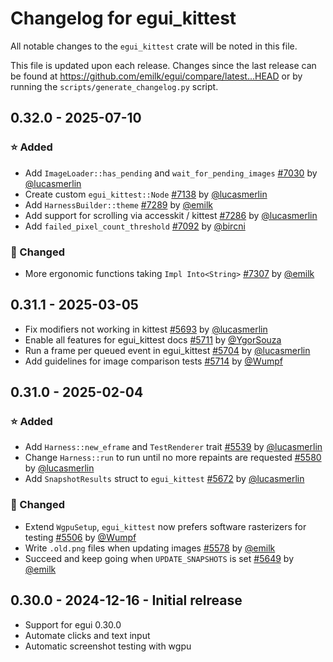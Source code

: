 # Changelog for egui_kittest
All notable changes to the `egui_kittest` crate will be noted in this file.


This file is updated upon each release.
Changes since the last release can be found at <https://github.com/emilk/egui/compare/latest...HEAD> or by running the `scripts/generate_changelog.py` script.


## 0.32.0 - 2025-07-10
### ⭐ Added
* Add `ImageLoader::has_pending` and `wait_for_pending_images` [#7030](https://github.com/emilk/egui/pull/7030) by [@lucasmerlin](https://github.com/lucasmerlin)
* Create custom `egui_kittest::Node` [#7138](https://github.com/emilk/egui/pull/7138) by [@lucasmerlin](https://github.com/lucasmerlin)
* Add `HarnessBuilder::theme` [#7289](https://github.com/emilk/egui/pull/7289) by [@emilk](https://github.com/emilk)
* Add support for scrolling via accesskit / kittest [#7286](https://github.com/emilk/egui/pull/7286) by [@lucasmerlin](https://github.com/lucasmerlin)
* Add `failed_pixel_count_threshold` [#7092](https://github.com/emilk/egui/pull/7092) by [@bircni](https://github.com/bircni)

### 🔧 Changed
* More ergonomic functions taking `Impl Into<String>` [#7307](https://github.com/emilk/egui/pull/7307) by [@emilk](https://github.com/emilk)


## 0.31.1 - 2025-03-05
* Fix modifiers not working in kittest [#5693](https://github.com/emilk/egui/pull/5693) by [@lucasmerlin](https://github.com/lucasmerlin)
* Enable all features for egui_kittest docs [#5711](https://github.com/emilk/egui/pull/5711) by [@YgorSouza](https://github.com/YgorSouza)
* Run a frame per queued event in egui_kittest [#5704](https://github.com/emilk/egui/pull/5704) by [@lucasmerlin](https://github.com/lucasmerlin)
* Add guidelines for image comparison tests [#5714](https://github.com/emilk/egui/pull/5714) by [@Wumpf](https://github.com/Wumpf)


## 0.31.0 - 2025-02-04
### ⭐ Added
* Add `Harness::new_eframe` and `TestRenderer` trait [#5539](https://github.com/emilk/egui/pull/5539) by [@lucasmerlin](https://github.com/lucasmerlin)
* Change `Harness::run` to run until no more repaints are requested [#5580](https://github.com/emilk/egui/pull/5580) by [@lucasmerlin](https://github.com/lucasmerlin)
* Add `SnapshotResults` struct to `egui_kittest` [#5672](https://github.com/emilk/egui/pull/5672) by [@lucasmerlin](https://github.com/lucasmerlin)

### 🔧 Changed
* Extend `WgpuSetup`, `egui_kittest` now prefers software rasterizers for testing [#5506](https://github.com/emilk/egui/pull/5506) by [@Wumpf](https://github.com/Wumpf)
* Write `.old.png` files when updating images [#5578](https://github.com/emilk/egui/pull/5578) by [@emilk](https://github.com/emilk)
* Succeed and keep going when `UPDATE_SNAPSHOTS` is set [#5649](https://github.com/emilk/egui/pull/5649) by [@emilk](https://github.com/emilk)


## 0.30.0 - 2024-12-16 - Initial relrease
* Support for egui 0.30.0
* Automate clicks and text input
* Automatic screenshot testing with wgpu
